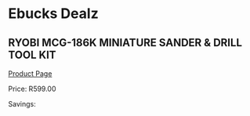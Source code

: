 
# Ebucks Dealz
## RYOBI MCG-186K MINIATURE SANDER & DRILL TOOL KIT
[Product Page](https://www.ebucks.com/web/shop/productSelected.do?prodId=1068085002&catId=717342768)

Price: R599.00

Savings: 


	